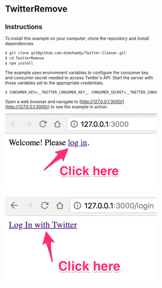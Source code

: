 # TwitterRemove


## Instructions

To install this example on your computer, clone the repository and install
dependencies.

```bash
$ git clone git@github.com:dimohamdy/Twitter-Cleaner.git
$ cd TwitterRemove
$ npm install
```

The example uses environment variables to configure the consumer key and
consumer secret needed to access Twitter's API.  Start the server with those
variables set to the appropriate credentials.

```bash
$ CONSUMER_KEY=__TWITTER_CONSUMER_KEY__ CONSUMER_SECRET=__TWITTER_CONSUMER_SECRET__ node server.js
```

Open a web browser and navigate to [http://127.0.0.1:3000/](http://127.0.0.1:3000/)
to see the example in action.




![](https://raw.githubusercontent.com/dimohamdy/Twitter-Cleaner/master/Images/1.png)


![](https://raw.githubusercontent.com/dimohamdy/Twitter-Cleaner/master/Images/2.png)
